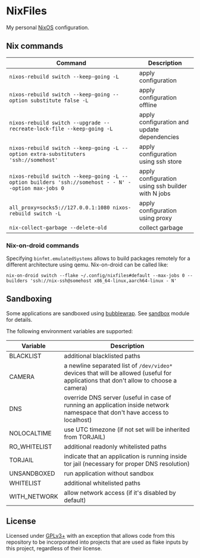 <!-- markdownlint-configure-file
{ "line-length": { "line_length": 200 } }
-->

# NixFiles

My personal [NixOS](https://nixos.org/) configuration.

## Nix commands

| Command                                                                                             | Description                                       |
|-----------------------------------------------------------------------------------------------------|---------------------------------------------------|
| `nixos-rebuild switch --keep-going -L`                                                              | apply configuration                               |
| `nixos-rebuild switch --keep-going --option substitute false -L`                                    | apply configuration offline                       |
| `nixos-rebuild switch --upgrade --recreate-lock-file --keep-going -L`                               | apply configuration and update dependencies       |
| `nixos-rebuild switch --keep-going -L --option extra-substituters 'ssh://somehost'`                 | apply configuration using ssh store               |
| `nixos-rebuild switch --keep-going -L --option builders 'ssh://somehost - - N' --option max-jobs 0` | apply configuration using ssh builder with N jobs |
| `all_proxy=socks5://127.0.0.1:1080 nixos-rebuild switch -L`                                         | apply configuration using proxy                   |
| `nix-collect-garbage --delete-old`                                                                  | collect garbage                                   |

### Nix-on-droid commands

Specifying `binfmt.emulatedSystems` allows to build packages remotely for a different architecture using qemu. Nix-on-droid can be called like:

`nix-on-droid switch --flake ~/.config/nixfiles#default --max-jobs 0 --builders 'ssh://nix-ssh@somehost x86_64-linux,aarch64-linux - N'`

## Sandboxing

Some applications are sandboxed using [bubblewrap](https://github.com/containers/bubblewrap). See [sandbox](modules/sandbox.nix) module for details.

The following environment variables are supported:

| Variable     | Description                                                                                                                          |
| ------------ | ------------------------------------------------------------------------------------------------------------------------------------ |
| BLACKLIST    | additional blacklisted paths                                                                                                         |
| CAMERA       | a newline separated list of `/dev/video*` devices that will be allowed (useful for applications that don't allow to choose a camera) |
| DNS          | override DNS server (useful in case of running an application inside network namespace that don't have access to localhost)          |
| NOLOCALTIME  | use UTC timezone (if not set will be inherited from TORJAIL)                                                                         |
| RO_WHITELIST | additional readonly whitelisted paths                                                                                                |
| TORJAIL      | indicate that an application is running inside tor jail (necessary for proper DNS resolution)                                        |
| UNSANDBOXED  | run application without sandbox                                                                                                      |
| WHITELIST    | additional whitelisted paths                                                                                                         |
| WITH_NETWORK | allow network access (if it's disabled by default)                                                                                   |

## License

Licensed under [GPLv3+](/LICENSE) with an exception that allows code from this repository to be incorporated into
projects that are used as flake inputs by this project, regardless of their license.
